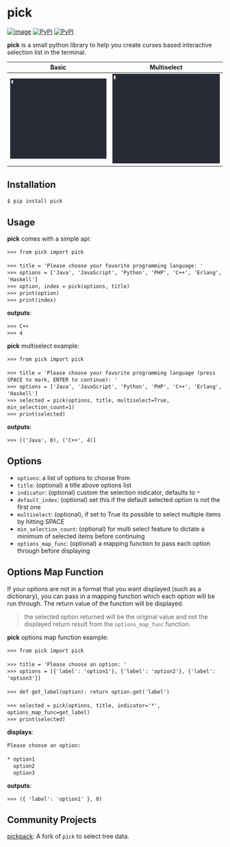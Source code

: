 # pick

[![image](https://github.com/wong2/pick/actions/workflows/ci.yml/badge.svg)](https://github.com/wong2/pick/actions/workflows/ci.yml)
[![PyPI](https://img.shields.io/pypi/v/pick.svg)](https://pypi.python.org/pypi/pick)
[![PyPI](https://img.shields.io/pypi/dm/pick)](https://pypi.python.org/pypi/pick)

**pick** is a small python library to help you create curses based
interactive selection list in the terminal.

|         Basic          |         Multiselect          |
| :--------------------: | :--------------------------: |
| ![](example/basic.gif) | ![](example/multiselect.gif) |

## Installation

    $ pip install pick

## Usage

**pick** comes with a simple api:

    >>> from pick import pick

    >>> title = 'Please choose your favorite programming language: '
    >>> options = ['Java', 'JavaScript', 'Python', 'PHP', 'C++', 'Erlang', 'Haskell']
    >>> option, index = pick(options, title)
    >>> print(option)
    >>> print(index)

**outputs**:

    >>> C++
    >>> 4

**pick** multiselect example:

    >>> from pick import pick

    >>> title = 'Please choose your favorite programming language (press SPACE to mark, ENTER to continue): '
    >>> options = ['Java', 'JavaScript', 'Python', 'PHP', 'C++', 'Erlang', 'Haskell']
    >>> selected = pick(options, title, multiselect=True, min_selection_count=1)
    >>> print(selected)

**outputs**:

    >>> [('Java', 0), ('C++', 4)]

## Options

- `options`: a list of options to choose from
- `title`: (optional) a title above options list
- `indicator`: (optional) custom the selection indicator, defaults to `*`
- `default_index`: (optional) set this if the default selected option
  is not the first one
- `multiselect`: (optional), if set to True its possible to select
  multiple items by hitting SPACE
- `min_selection_count`: (optional) for multi select feature to
  dictate a minimum of selected items before continuing
- `options_map_func`: (optional) a mapping function to pass each
  option through before displaying

## Options Map Function

If your options are not in a format that you want displayed (such as a
dictionary), you can pass in a mapping function which each option will
be run through. The return value of the function will be displayed.

> the selected option returned will be the original value and not the
> displayed return result from the `options_map_func` function.

**pick** options map function example:

    >>> from pick import pick

    >>> title = 'Please choose an option: '
    >>> options = [{'label': 'option1'}, {'label': 'option2'}, {'label': 'option3'}]

    >>> def get_label(option): return option.get('label')

    >>> selected = pick(options, title, indicator='*', options_map_func=get_label)
    >>> print(selected)

**displays**:

    Please choose an option:

    * option1
      option2
      option3

**outputs**:

    >>> ({ 'label': 'option1' }, 0)

## Community Projects

[pickpack](https://github.com/anafvana/pickpack): A fork of `pick` to select tree data.
